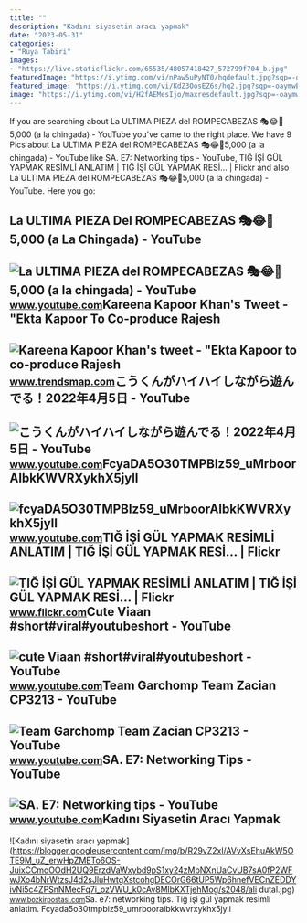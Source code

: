 ```yaml
---
title: ""
description: "Kadını siyasetin aracı yapmak"
date: "2023-05-31"
categories:
- "Ruya Tabiri"
images:
- "https://live.staticflickr.com/65535/48057418427_572799f704_b.jpg"
featuredImage: "https://i.ytimg.com/vi/nPaw5uPyNT0/hqdefault.jpg?sqp=-oaymwEmCOADEOgC8quKqQMa8AEB-AGOA4AC0AWKAgwIABABGGUgZShlMA8=&amp;rs=AOn4CLCqlEoffSGio6p5K6Afb3KIxXdWNA"
featured_image: "https://i.ytimg.com/vi/KdZ3OosEZ6s/hq2.jpg?sqp=-oaymwEoCOADEOgC8quKqQMcGADwAQH4Ad4EgAK4CIoCDAgAEAEYZSBMKGMwDw==&amp;rs=AOn4CLCfzFvJaPoNerKMbSKycXF-fCyaDA"
image: "https://i.ytimg.com/vi/H2fAEMesIjo/maxresdefault.jpg?sqp=-oaymwEmCIAKENAF8quKqQMa8AEB-AH-CYAC0AWKAgwIABABGGUgXyhTMA8=&amp;rs=AOn4CLCJYSghky0o-ilndxvg6fCYAda1ug"
---
```


If you are searching about La ULTIMA PIEZA del ROMPECABEZAS 🎭😂🧘5,000 (a la chingada) - YouTube you've came to the right place. We have 9 Pics about La ULTIMA PIEZA del ROMPECABEZAS 🎭😂🧘5,000 (a la chingada) - YouTube like SA. E7: Networking tips - YouTube, TIĞ İŞİ GÜL YAPMAK RESİMLİ ANLATIM | TIĞ İŞİ GÜL YAPMAK RESİ… | Flickr and also La ULTIMA PIEZA del ROMPECABEZAS 🎭😂🧘5,000 (a la chingada) - YouTube. Here you go:

La ULTIMA PIEZA Del ROMPECABEZAS 🎭😂🧘5,000 (a La Chingada) - YouTube
-------------------------------------------------------------------

 ![La ULTIMA PIEZA del ROMPECABEZAS 🎭😂🧘5,000 (a la chingada) - YouTube](https://i.ytimg.com/vi/KdZ3OosEZ6s/hq2.jpg?sqp=-oaymwEoCOADEOgC8quKqQMcGADwAQH4Ad4EgAK4CIoCDAgAEAEYZSBMKGMwDw==&rs=AOn4CLCfzFvJaPoNerKMbSKycXF-fCyaDA) <small>www.youtube.com</small>Kareena Kapoor Khan's Tweet - "Ekta Kapoor To Co-produce Rajesh
---------------------------------------------------------------

 ![Kareena Kapoor Khan's tweet - "Ekta Kapoor to co-produce Rajesh](https://pbs.twimg.com/media/Fcyada8X0AANSFu.jpg) <small>www.trendsmap.com</small>こうくんがハイハイしながら遊んでる！2022年4月5日 - YouTube
-------------------------------------

 ![こうくんがハイハイしながら遊んでる！2022年4月5日 - YouTube](https://i.ytimg.com/vi/H2fAEMesIjo/maxresdefault.jpg?sqp=-oaymwEmCIAKENAF8quKqQMa8AEB-AH-CYAC0AWKAgwIABABGGUgXyhTMA8=&rs=AOn4CLCJYSghky0o-ilndxvg6fCYAda1ug) <small>www.youtube.com</small>FcyaDA5O30TMPBIz59\_uMrboorAIbkKWVRXykhX5jylI
---------------------------------------------

 ![fcyaDA5O30TMPBIz59_uMrboorAIbkKWVRXykhX5jylI](https://yt3.googleusercontent.com/fcyaDA5O30TMPBIz59_uMrboorAIbkKWVRXykhX5jylI_mHsQMtKYRKrSU6WFKQalZc67BxTzAc=s900-c-k-c0x00ffffff-no-rj) <small>www.youtube.com</small>TIĞ İŞİ GÜL YAPMAK RESİMLİ ANLATIM | TIĞ İŞİ GÜL YAPMAK RESİ… | Flickr
----------------------------------------------------------------------

 ![TIĞ İŞİ GÜL YAPMAK RESİMLİ ANLATIM | TIĞ İŞİ GÜL YAPMAK RESİ… | Flickr](https://live.staticflickr.com/65535/48057418427_572799f704_b.jpg) <small>www.flickr.com</small>Cute Viaan #short#viral#youtubeshort - YouTube
----------------------------------------------

 ![cute Viaan #short#viral#youtubeshort - YouTube](https://i.ytimg.com/vi/oPb6FcYADA0/hq2.jpg?sqp=-oaymwEoCOADEOgC8quKqQMcGADwAQH4Ac4FgAKACooCDAgAEAEYZSBdKE4wDw==&rs=AOn4CLCUQw-VGHZGEBpxjRVtchxVuCjbhQ) <small>www.youtube.com</small>Team Garchomp Team Zacian CP3213 - YouTube
------------------------------------------

 ![Team Garchomp Team Zacian CP3213 - YouTube](https://i.ytimg.com/vi/HYLCwcE-Dgc/maxres2.jpg?sqp=-oaymwEoCIAKENAF8quKqQMcGADwAQH4AYwCgALgA4oCDAgAEAEYRSBHKGUwDw==&rs=AOn4CLC_ulBvmvqa2cf2uT56Qfk3FCYaDA) <small>www.youtube.com</small>SA. E7: Networking Tips - YouTube
---------------------------------

 ![SA. E7: Networking tips - YouTube](https://i.ytimg.com/vi/nPaw5uPyNT0/hqdefault.jpg?sqp=-oaymwEmCOADEOgC8quKqQMa8AEB-AGOA4AC0AWKAgwIABABGGUgZShlMA8=&rs=AOn4CLCqlEoffSGio6p5K6Afb3KIxXdWNA) <small>www.youtube.com</small>Kadını Siyasetin Aracı Yapmak
-----------------------------

 ![Kadını siyasetin aracı yapmak](https://blogger.googleusercontent.com/img/b/R29vZ2xl/AVvXsEhuAkW5OTE9M_uZ_erwHpZMETo6OS-JuixCCmoOOdH2UQ9ErzdVaWxybd9pS1xy24zMbNXnUaCvUB7sA0fP2WFwJXo4bNrWtzsJ4d2sJluHwtgXstcohgDECOrG66tUP5Wp6hnefVECnZEDDYivNi5c4ZPSnNMecFq7i_ozVWU_k0cAv8MlbKXTjehMog/s2048/ali dutal.jpg) <small>www.bozkirpostasi.com</small>Sa. e7: networking tips. Tiğ i̇şi̇ gül yapmak resi̇mli̇ anlatim. Fcyada5o30tmpbiz59\_umrbooraibkkwvrxykhx5jyli
